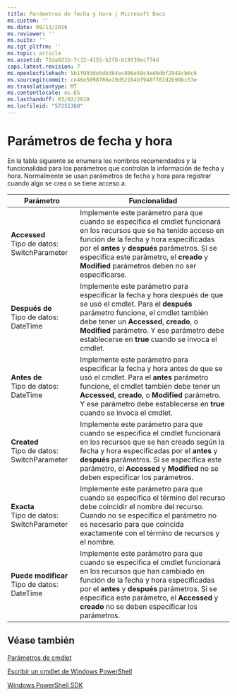 ```yaml
---
title: Parámetros de fecha y hora | Microsoft Docs
ms.custom: ''
ms.date: 09/13/2016
ms.reviewer: ''
ms.suite: ''
ms.tgt_pltfrm: ''
ms.topic: article
ms.assetid: 71da921b-7c32-4155-b2f8-b19f30ec774d
caps.latest.revision: 7
ms.openlocfilehash: 5b1f093de5db364ac806e58c4ed8dbf2948cb6c6
ms.sourcegitcommit: ce46e5098786e19d521b4bf948ff62d2b90bc53e
ms.translationtype: MT
ms.contentlocale: es-ES
ms.lasthandoff: 03/02/2019
ms.locfileid: "57251360"
---
```

# <a name="date-and-time-parameters"></a>Parámetros de fecha y hora

En la tabla siguiente se enumera los nombres recomendados y la funcionalidad para los parámetros que controlan la información de fecha y hora. Normalmente se usan parámetros de fecha y hora para registrar cuando algo se crea o se tiene acceso a.

|Parámetro|Funcionalidad|
|---|---|
|**Accessed**<br>Tipo de datos: SwitchParameter|Implemente este parámetro para que cuando se especifica el cmdlet funcionará en los recursos que se ha tenido acceso en función de la fecha y hora especificadas por el **antes** y **después** parámetros. Si se especifica este parámetro, el **creado** y **Modified** parámetros deben no ser especificarse.|
|**Después de**<br>Tipo de datos: DateTime|Implemente este parámetro para especificar la fecha y hora después de que se usó el cmdlet. Para el **después** parámetro funcione, el cmdlet también debe tener un **Accessed**, **creado**, o **Modified** parámetro. Y ese parámetro debe establecerse en **true** cuando se invoca el cmdlet.|
|**Antes de**<br>Tipo de datos: DateTime|Implemente este parámetro para especificar la fecha y hora antes de que se usó el cmdlet. Para el **antes** parámetro funcione, el cmdlet también debe tener un **Accessed**, **creado**, o **Modified** parámetro. Y ese parámetro debe establecerse en **true** cuando se invoca el cmdlet.|
|**Created**<br>Tipo de datos: SwitchParameter|Implemente este parámetro para que cuando se especifica el cmdlet funcionará en los recursos que se han creado según la fecha y hora especificadas por el **antes** y **después** parámetros. Si se especifica este parámetro, el **Accessed** y **Modified** no se deben especificar los parámetros.|
|**Exacta**<br>Tipo de datos: SwitchParameter|Implemente este parámetro para que cuando se especifica el término del recurso debe coincidir el nombre del recurso. Cuando no se especifica el parámetro no es necesario para que coincida exactamente con el término de recursos y el nombre.|
|**Puede modificar**<br>Tipo de datos: DateTime|Implemente este parámetro para que cuando se especifica el cmdlet funcionará en los recursos que han cambiado en función de la fecha y hora especificadas por el **antes** y **después** parámetros. Si se especifica este parámetro, el **Accessed** y **creado** no se deben especificar los parámetros.|
## <a name="see-also"></a>Véase también

[Parámetros de cmdlet](./cmdlet-parameters.md)

[Escribir un cmdlet de Windows PowerShell](./writing-a-windows-powershell-cmdlet.md)

[Windows PowerShell SDK](../windows-powershell-reference.md)
